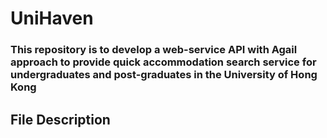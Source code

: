 # UniHaven

### This repository is to develop a web-service API with Agail approach to provide quick accommodation search service for undergraduates and post-graduates in the University of Hong Kong

## File Description
